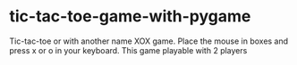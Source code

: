 # tic-tac-toe-game-with-pygame
Tic-tac-toe or with another name XOX game.
Place the mouse in boxes and press x or o in your keyboard.
This game playable with 2 players
